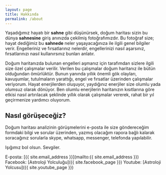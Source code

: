 ```yaml
---
layout: page
title: Hakkında
permalink: /about
---
```


Yaşadığımız hayatı bir **sahne** gibi düşünürsek, doğum haritası sizin bu dünya **sahnesine** giriş anınızda çekilmiş fotoğrafımızdır. Bu fotoğraf size; hayat dediğimiz bu **sahnede** neler yaşayacağınıza ile ilgili genel bilgiler verir. Engelleriniz ve fırsatlarınız nelerdir, engellerinizi nasıl aşarsınız, fırsatlarınızı nasıl kullanırsınız bunları anlatır.

Doğum haritanızda bulunan engelleri aşmanız için tarafımdan sizlere ilgili size özel çalışmalar verilir. Verilen bu çalışmalar doğum haritanız ile bütün olduğundan ömürlüktür. Bunun yanında yıllık önemli gök olayları, kavuşumlar, tutulmaların yarattığı, engel ve fırsatlar üzerinden çalışmalar veriyorum. Hayat enerjilerden oluşuyor, yaydığınız enerjiler size olumlu yada olumsuz olarak dönüyor. Ben olumlu enerjilerin haritanızın kısıtlarına göre etkisi nasıl artırılacak şeklinde yıllık olarak çalışmalar vererek, rahat bir yıl geçirmenize yardımcı oluyorum.

## Nasıl görüşeceğiz?
Doğum haritası analizinin görüşmelerini e-posta ile size göndereceğim formdaki bilgi ve sorular üzerinden, yazmış olacağım rapora bağlı kalarak soracağınız sorularla skype, whatsapp, messenger, telefonda yapılabilir.

Işığımız bol olsun. Sevgiler.

E-posta: [{{ site.email_address }}](mailto:{{ site.email_address }})
Facebook: [Astroloji Yolculuğu]({{ site.facebook_page }})
Youtube: [Astroloji Yolcusu]({{ site.youtube_page }})

